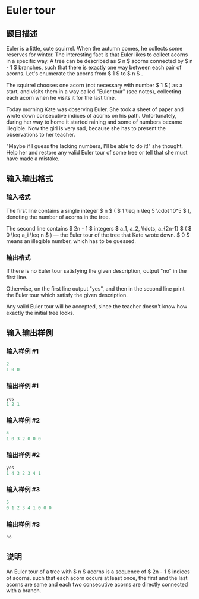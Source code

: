 # Euler tour

## 题目描述

Euler is a little, cute squirrel. When the autumn comes, he collects some reserves for winter. The interesting fact is that Euler likes to collect acorns in a specific way. A tree can be described as $ n $ acorns connected by $ n - 1 $ branches, such that there is exactly one way between each pair of acorns. Let's enumerate the acorns from $ 1 $ to $ n $ .

The squirrel chooses one acorn (not necessary with number $ 1 $ ) as a start, and visits them in a way called "Euler tour" (see notes), collecting each acorn when he visits it for the last time.

Today morning Kate was observing Euler. She took a sheet of paper and wrote down consecutive indices of acorns on his path. Unfortunately, during her way to home it started raining and some of numbers became illegible. Now the girl is very sad, because she has to present the observations to her teacher.

"Maybe if I guess the lacking numbers, I'll be able to do it!" she thought. Help her and restore any valid Euler tour of some tree or tell that she must have made a mistake.

## 输入输出格式

### 输入格式

The first line contains a single integer $ n $ ( $ 1 \leq n \leq 5 \cdot 10^5 $ ), denoting the number of acorns in the tree.

The second line contains $ 2n - 1 $ integers $ a_1, a_2, \ldots, a_{2n-1} $ ( $ 0 \leq a_i \leq n $ ) — the Euler tour of the tree that Kate wrote down. $ 0 $ means an illegible number, which has to be guessed.

### 输出格式

If there is no Euler tour satisfying the given description, output "no" in the first line.

Otherwise, on the first line output "yes", and then in the second line print the Euler tour which satisfy the given description.

Any valid Euler tour will be accepted, since the teacher doesn't know how exactly the initial tree looks.

## 输入输出样例

### 输入样例 #1

```cpp
2
1 0 0

```
### 输出样例 #1

```cpp
yes
1 2 1

```
### 输入样例 #2

```cpp
4
1 0 3 2 0 0 0

```
### 输出样例 #2

```cpp
yes
1 4 3 2 3 4 1

```
### 输入样例 #3

```cpp
5
0 1 2 3 4 1 0 0 0

```
### 输出样例 #3

```cpp
no

```
## 说明

An Euler tour of a tree with $ n $ acorns is a sequence of $ 2n - 1 $ indices of acorns. such that each acorn occurs at least once, the first and the last acorns are same and each two consecutive acorns are directly connected with a branch.

